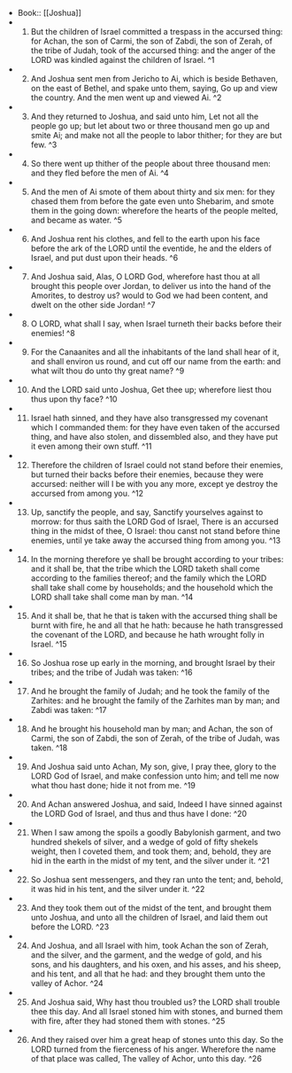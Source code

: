 - Book:: [[Joshua]]
- 1. But the children of Israel committed a trespass in the accursed thing: for Achan, the son of Carmi, the son of Zabdi, the son of Zerah, of the tribe of Judah, took of the accursed thing: and the anger of the LORD was kindled against the children of Israel. ^1
- 2. And Joshua sent men from Jericho to Ai, which is beside Bethaven, on the east of Bethel, and spake unto them, saying, Go up and view the country. And the men went up and viewed Ai. ^2
- 3. And they returned to Joshua, and said unto him, Let not all the people go up; but let about two or three thousand men go up and smite Ai; and make not all the people to labor thither; for they are but few. ^3
- 4. So there went up thither of the people about three thousand men: and they fled before the men of Ai. ^4
- 5. And the men of Ai smote of them about thirty and six men: for they chased them from before the gate even unto Shebarim, and smote them in the going down: wherefore the hearts of the people melted, and became as water. ^5
- 6. And Joshua rent his clothes, and fell to the earth upon his face before the ark of the LORD until the eventide, he and the elders of Israel, and put dust upon their heads. ^6
- 7. And Joshua said, Alas, O LORD God, wherefore hast thou at all brought this people over Jordan, to deliver us into the hand of the Amorites, to destroy us? would to God we had been content, and dwelt on the other side Jordan! ^7
- 8. O LORD, what shall I say, when Israel turneth their backs before their enemies! ^8
- 9. For the Canaanites and all the inhabitants of the land shall hear of it, and shall environ us round, and cut off our name from the earth: and what wilt thou do unto thy great name? ^9
- 10. And the LORD said unto Joshua, Get thee up; wherefore liest thou thus upon thy face? ^10
- 11. Israel hath sinned, and they have also transgressed my covenant which I commanded them: for they have even taken of the accursed thing, and have also stolen, and dissembled also, and they have put it even among their own stuff. ^11
- 12. Therefore the children of Israel could not stand before their enemies, but turned their backs before their enemies, because they were accursed: neither will I be with you any more, except ye destroy the accursed from among you. ^12
- 13. Up, sanctify the people, and say, Sanctify yourselves against to morrow: for thus saith the LORD God of Israel, There is an accursed thing in the midst of thee, O Israel: thou canst not stand before thine enemies, until ye take away the accursed thing from among you. ^13
- 14. In the morning therefore ye shall be brought according to your tribes: and it shall be, that the tribe which the LORD taketh shall come according to the families thereof; and the family which the LORD shall take shall come by households; and the household which the LORD shall take shall come man by man. ^14
- 15. And it shall be, that he that is taken with the accursed thing shall be burnt with fire, he and all that he hath: because he hath transgressed the covenant of the LORD, and because he hath wrought folly in Israel. ^15
- 16. So Joshua rose up early in the morning, and brought Israel by their tribes; and the tribe of Judah was taken: ^16
- 17. And he brought the family of Judah; and he took the family of the Zarhites: and he brought the family of the Zarhites man by man; and Zabdi was taken: ^17
- 18. And he brought his household man by man; and Achan, the son of Carmi, the son of Zabdi, the son of Zerah, of the tribe of Judah, was taken. ^18
- 19. And Joshua said unto Achan, My son, give, I pray thee, glory to the LORD God of Israel, and make confession unto him; and tell me now what thou hast done; hide it not from me. ^19
- 20. And Achan answered Joshua, and said, Indeed I have sinned against the LORD God of Israel, and thus and thus have I done: ^20
- 21. When I saw among the spoils a goodly Babylonish garment, and two hundred shekels of silver, and a wedge of gold of fifty shekels weight, then I coveted them, and took them; and, behold, they are hid in the earth in the midst of my tent, and the silver under it. ^21
- 22. So Joshua sent messengers, and they ran unto the tent; and, behold, it was hid in his tent, and the silver under it. ^22
- 23. And they took them out of the midst of the tent, and brought them unto Joshua, and unto all the children of Israel, and laid them out before the LORD. ^23
- 24. And Joshua, and all Israel with him, took Achan the son of Zerah, and the silver, and the garment, and the wedge of gold, and his sons, and his daughters, and his oxen, and his asses, and his sheep, and his tent, and all that he had: and they brought them unto the valley of Achor. ^24
- 25. And Joshua said, Why hast thou troubled us? the LORD shall trouble thee this day. And all Israel stoned him with stones, and burned them with fire, after they had stoned them with stones. ^25
- 26. And they raised over him a great heap of stones unto this day. So the LORD turned from the fierceness of his anger. Wherefore the name of that place was called, The valley of Achor, unto this day. ^26
